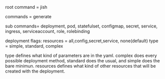 root command = jish

commands = generate

sub commands= deployment, pod, statefulset, configmap, secret, service, ingress, serviceaccount, role, rolebinding


deployment flags:
resources = all,config,secret,service, none(default)
type = simple, standard, complex


type defines what kind of parameters are in the yaml. complex does every possible deployment method, standard does the usual, and simple does the bare minimun. 
resources defines what kind of other resources that will be created with the deployment. 